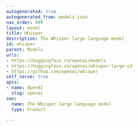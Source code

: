 ```yaml
---
autogenerated: true
autogenerated_from: models.json
nav_order: 999
layout: model
title: Whisper
description: The Whisper large language model
id: whisper
parent: Models
urls:
- https://huggingface.co/openai/models
- https://huggingface.co/openai/whisper-large-v3
- https://github.com/openai/whisper
self_serve: true
apis:
- name: OpenAI
  slug: openai
seo:
  name: The Whisper large language model
  type: Product

---
```


